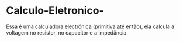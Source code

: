 # Calculo-Eletronico-
Essa é uma calculadora electrónica (primitiva até então), ela calcula a voltagem no resistor, no capacitor e a impedância.
